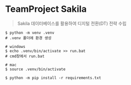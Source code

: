 # TeamProject Sakila
> Sakila 데이터베이스를 활용하여 디지털 전환(DT) 전략 수립


```
$ python -m venv .venv
# .venv 폴더에 환경 생성

# windows
$ echo .venv/bin/activate >> run.bat
# cmd창에서 run.bat

# mac
$ source .venv/bin/activate

$ python -m pip install -r requirements.txt


```
